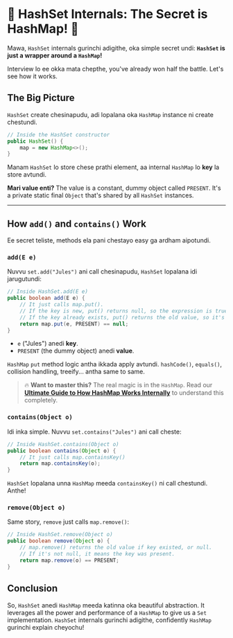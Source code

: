 # 🚀 HashSet Internals: The Secret is HashMap! 🤫

Mawa, `HashSet` internals gurinchi adigithe, oka simple secret undi: **`HashSet` is just a wrapper around a `HashMap`!**

Interview lo ee okka mata chepthe, you've already won half the battle. Let's see how it works.

## The Big Picture

`HashSet` create chesinapudu, adi lopalana oka `HashMap` instance ni create chestundi.

```java
// Inside the HashSet constructor
public HashSet() {
    map = new HashMap<>();
}
```

Manam `HashSet` lo store chese prathi element, aa internal `HashMap` lo **key** la store avtundi.

**Mari value enti?** The value is a constant, dummy object called `PRESENT`. It's a private static final `Object` that's shared by all `HashSet` instances.

---

## How `add()` and `contains()` Work

Ee secret teliste, methods ela pani chestayo easy ga ardham aipotundi.

### `add(E e)`

Nuvvu `set.add("Jules")` ani call chesinapudu, `HashSet` lopalana idi jarugutundi:

```java
// Inside HashSet.add(E e)
public boolean add(E e) {
    // It just calls map.put().
    // If the key is new, put() returns null, so the expression is true.
    // If the key already exists, put() returns the old value, so it's false.
    return map.put(e, PRESENT) == null;
}
```
*   `e` ("Jules") anedi **key**.
*   `PRESENT` (the dummy object) anedi **value**.

`HashMap` `put` method logic antha ikkada apply avtundi. `hashCode()`, `equals()`, collision handling, treeify... antha same to same.

> 🔥 **Want to master this?** The real magic is in the `HashMap`. Read our **[Ultimate Guide to How HashMap Works Internally](../../../../05-Map-Interface/2-HashMap/deep-dive/README.md)** to understand this completely.

### `contains(Object o)`

Idi inka simple. Nuvvu `set.contains("Jules")` ani call cheste:

```java
// Inside HashSet.contains(Object o)
public boolean contains(Object o) {
    // It just calls map.containsKey()
    return map.containsKey(o);
}
```
`HashSet` lopalana unna `HashMap` meeda `containsKey()` ni call chestundi. Anthe!

### `remove(Object o)`

Same story, `remove` just calls `map.remove()`:
```java
// Inside HashSet.remove(Object o)
public boolean remove(Object o) {
    // map.remove() returns the old value if key existed, or null.
    // If it's not null, it means the key was present.
    return map.remove(o) == PRESENT;
}
```

## Conclusion

So, `HashSet` anedi `HashMap` meeda katinna oka beautiful abstraction. It leverages all the power and performance of a `HashMap` to give us a `Set` implementation. `HashSet` internals gurinchi adigithe, confidently `HashMap` gurinchi explain cheyochu!
